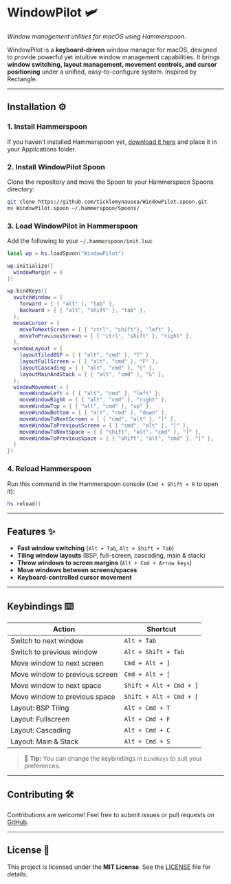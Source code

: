 # **WindowPilot** 🛩️
_Window management utilities for macOS using Hammerspoon._

WindowPilot is a **keyboard-driven** window manager for macOS, designed to provide powerful yet intuitive window management capabilities. It brings **window switching, layout management, movement controls, and cursor positioning** under a unified, easy-to-configure system. Inspired by Rectangle.

---

## **Installation** ⚙️

### **1. Install Hammerspoon**
If you haven’t installed Hammerspoon yet, [download it here](https://www.hammerspoon.org/) and place it in your Applications folder.

### **2. Install WindowPilot Spoon**
Clone the repository and move the Spoon to your Hammerspoon Spoons directory:

```sh
git clone https://github.com/ticklemynausea/WindowPilot.spoon.git
mv WindowPilot.spoon ~/.hammerspoon/Spoons/
```

### **3. Load WindowPilot in Hammerspoon**
Add the following to your `~/.hammerspoon/init.lua`:

```lua
local wp = hs.loadSpoon("WindowPilot")

wp:initialize({
  windowMargin = 6
})

wp:bindKeys({
  switchWindow = {
    forward = { { "alt" }, "tab" },
    backward = { { "alt", "shift" }, "tab" },
  },
  mouseCursor = {
    moveToNextScreen = { { "ctrl", "shift"}, "left" },
    moveToPreviousScreen = { { "ctrl", "shift" }, "right" },
  },
  windowLayout = {
    layoutTiledBSP = { { "alt", "cmd" }, "T" },
    layoutFullScreen = { { "alt", "cmd" }, "F" },
    layoutCascading = { { "alt", "cmd" }, "C" },
    layoutMainAndStack = { { "alt", "cmd" }, "S" },
  },
  windowMovement = {
    moveWindowLeft = { { "alt", "cmd" }, "left" },
    moveWindowRight = { { "alt", "cmd" }, "right" },
    moveWindowTop = { { "alt", "cmd" }, "up" },
    moveWindowBottom = { { "alt", "cmd" }, "down" },
    moveWindowToNextScreen = { { "cmd", "alt" }, "]" },
    moveWindowToPreviousScreen = { { "cmd", "alt" }, "[" },
    moveWindowToNextSpace = { { "shift", "alt", "cmd" }, "]" },
    moveWindowToPreviousSpace = { { "shift", "alt", "cmd" }, "[" },
  }
})
```

### **4. Reload Hammerspoon**
Run this command in the Hammerspoon console (`Cmd + Shift + R` to open it):

```lua
hs.reload()
```

---

## **Features** ✨
- **Fast window switching** (`Alt + Tab`, `Alt + Shift + Tab`)
- **Tiling window layouts** (BSP, full-screen, cascading, main & stack)
- **Throw windows to screen margins** (`Alt + Cmd + Arrow keys`)
- **Move windows between screens/spaces**
- **Keyboard-controlled cursor movement**

---

## **Keybindings** ⌨️

| Action                        | Shortcut |
|--------------------------------|----------|
| Switch to next window         | `Alt + Tab` |
| Switch to previous window     | `Alt + Shift + Tab` |
| Move window to next screen    | `Cmd + Alt + ]` |
| Move window to previous screen | `Cmd + Alt + [` |
| Move window to next space     | `Shift + Alt + Cmd + ]` |
| Move window to previous space | `Shift + Alt + Cmd + [` |
| Layout: BSP Tiling            | `Alt + Cmd + T` |
| Layout: Fullscreen            | `Alt + Cmd + F` |
| Layout: Cascading             | `Alt + Cmd + C` |
| Layout: Main & Stack          | `Alt + Cmd + S` |

> 📝 **Tip:** You can change the keybindings in `bindKeys` to suit your preferences.

---

## **Contributing** 🛠️
Contributions are welcome! Feel free to submit issues or pull requests on [GitHub](https://github.com/ticklemynausea/WindowPilot.spoon).

---

## **License** 📜
This project is licensed under the **MIT License**. See the [LICENSE](./LICENSE) file for details.
